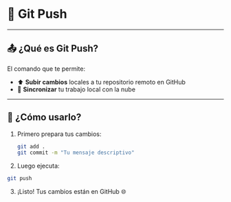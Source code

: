 # 🚀 **Git Push**

---

## 📤 **¿Qué es Git Push?**
El comando que te permite:
- ⬆ **Subir cambios** locales a tu repositorio remoto en GitHub
- 🔄 **Sincronizar** tu trabajo local con la nube

---

## 🔧 **¿Cómo usarlo?**
1. Primero prepara tus cambios:
   ```bash
   git add .
   git commit -m "Tu mensaje descriptivo"
   ```

2. Luego ejecuta:
```bash
git push
```

3. ¡Listo! Tus cambios están en GitHub 🌐
   
